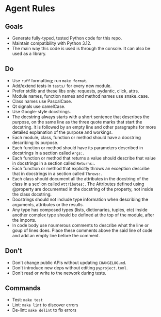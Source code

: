 # Agent Rules

## Goals

- Generate fully-typed, tested Python code for this repo.
- Maintain compatibility with Python 3.12.
- The main way this code is used is through the console. It can also be used
  as a library.

## Do

- Use `ruff` formatting; run `make format`.
- Add/extend tests in `tests/` for every new module.
- Prefer stdlib and these libs only: requests, pydantic, click, attrs.
- Module names, function names and method names use snake_case.
- Class names use PascalCase.
- Qt signals use camelCase.
- Use Google-style docstrings.
- The docstring always starts with a short sentence that describes the
  purpose, on the same line as the three quote marks that start the docstring.
  It is followed by an empty line and other paragraphs for more
  detailed explanation of the purpose and workings.
- Each module, class, function or method should have a docstring describing its
  purpose.
- Each function or method should have its parameters described in docstrings
  in a section called `Args:`.
- Each function or method that returns a value should describe that value
  in docstrings in a section called `Returns:`.
- Each function or method that explicitly throws an exception describe that
  in docstrings in a section called `Throws:`.
- Each class should document all the attributes in the docstring of the class
  in a sec'ion called `Attributes:`. The Attributes defined using @property
  are documented in the docstring of the property, not inside the class
  docstring.
- Docstrings should not include type information when describing the arguments,
  attributes or the results.
- Any type has composed types (lists, dictionaries, tuples, etc) inside
  another complex type should be defined at the top of the module, after the
  imports.
- In code body use noumerous comments to describe what the line or goup of
  lines does. Place these comments above the said line of code and add an empty
  line before the comment.
  
## Don't

- Don't change public APIs without updating `CHANGELOG.md`.
- Don't introduce new deps without editing `pyproject.toml`.
- Don't read or write to the network during tests.

## Commands

- Test: `make test`
- Lint: `make lint` to discover errors
- De-lint: `make delint` to fix errors
